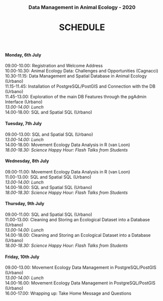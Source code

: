 ### <p align="center">Data Management in Animal Ecology - 2020</p>  

# <p align="center">SCHEDULE</p>  

&nbsp;

#### Monday, 6th July  

09.00-10.00: Registration and Welcome Address  
10.00-10.30: Animal Ecology Data: Challenges and Opportunities (Cagnacci)  
10.30-11.15: Data Management and Spatial Database in Animal Ecology (Urbano)  
11.15-11.45: Installation of PostgreSQL/PostGIS and Connection with the DB (Urbano)  
11.45-13.00: Exploration of the main DB Features through the pgAdmin Interface (Urbano)  
*13.00-14.00: Lunch*  
14.00-18.00: SQL and Spatial SQL (Urbano)  

#### Tuesday, 7th July  

09.00-13.00: SQL and Spatial SQL (Urbano)  
*13.00-14.00: Lunch*  
14.00-18.00: Movement Ecology Data Analysis in R (van Loon)  
*18.00-18.30: Science Happy Hour: Flash Talks from Students*  

#### Wednesday, 8th July  

09.00-11.00: Movement Ecology Data Analysis in R (van Loon)  
11.00-13.00: SQL and Spatial SQL (Urbano)  
*13.00-14.00: Lunch*  
14.00-18.00: SQL and Spatial SQL (Urbano)  
*18.00-18.30: Science Happy Hour: Flash Talks from Students*  

#### Thursday, 9th July  

09.00-11.00: SQL and Spatial SQL (Urbano)  
11.00-13.00: Cleaning and Storing an Ecological Dataset into a Database (Urbano)  
*13.00-14.00: Lunch*  
14.00-18.00: Cleaning and Storing an Ecological Dataset into a Database (Urbano)  
*18.00-18.30: Science Happy Hour: Flash Talks from Students*  

#### Friday, 10th July

09.00-13.00: Movement Ecology Data Management in PostgreSQL/PostGIS (Urbano)  
*13.00-14.00: Lunch*  
14.00-16.00: Movement Ecology Data Management in PostgreSQL/PostGIS (Urbano)  
16.00-17.00: Wrapping up: Take Home Message and Questions  
